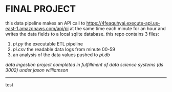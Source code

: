# FINAL PROJECT

this data pipeline makes an API call to https://4feaquhyai.execute-api.us-east-1.amazonaws.com/api/pi at the same time each minute for an hour and writes the data fields to a local sqlite database. this repo contains 3 files: 

1. _pi.py_ the executable ETL pipeline
2. _pi.csv_ the readable data logs from minute 00-59
3. an analysis of the data values pushed to _pi.db_ 

_data ingestion project completed in fulfillment of data science systems (ds 3002) under jason williamson_

___

test
